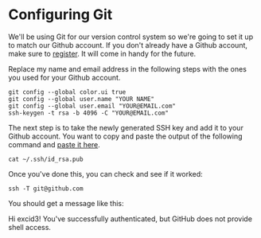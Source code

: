 # Configuring Git

We'll be using Git for our version control system so we're going to set it up to match our Github account. If you don't already have a Github account, make sure to [register](https://github.com/). It will come in handy for the future.

Replace my name and email address in the following steps with the ones you used for your Github account.

```
git config --global color.ui true
git config --global user.name "YOUR NAME"
git config --global user.email "YOUR@EMAIL.com"
ssh-keygen -t rsa -b 4096 -C "YOUR@EMAIL.com"
```

The next step is to take the newly generated SSH key and add it to your Github account. You want to copy and paste the output of the following command and [paste it here](https://github.com/settings/ssh).

```
cat ~/.ssh/id_rsa.pub
```
Once you've done this, you can check and see if it worked:
```
ssh -T git@github.com
```
You should get a message like this:

Hi excid3! You've successfully authenticated, but GitHub does not provide shell access.
